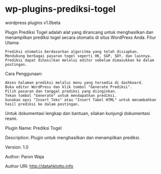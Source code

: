 # wp-plugins-prediksi-togel
wordpress plugins v1.0beta



Plugin Prediksi Togel adalah alat yang dirancang untuk menghasilkan dan menampilkan prediksi togel secara otomatis di situs WordPress Anda.
Fitur Utama:

    Prediksi otomatis berdasarkan algoritma yang telah disiapkan.
    Mendukung berbagai pasaran togel seperti HK, SGP, SDY, dan lainnya.
    Prediksi dapat dihasilkan melalui editor sebelum dimasukkan ke dalam postingan.

Cara Penggunaan:

    Akses halaman prediksi melalui menu yang tersedia di dashboard.
    Buka editor WordPress dan klik tombol "Generate Prediksi".
    Pilih pasaran dan tanggal prediksi yang diinginkan.
    Tekan tombol "Generate" untuk mendapatkan prediksi.
    Gunakan opsi "Insert Teks" atau "Insert Tabel HTML" untuk menambahkan hasil prediksi ke dalam postingan.

Untuk dokumentasi lengkap dan bantuan, silakan kunjungi dokumentasi resmi.

Plugin Name: Prediksi Togel

Description: Plugin untuk menghasilkan dan menampilkan prediksi.

Version: 1.0

Author: Paron Waja

Author URI: http://datahklotto.info
